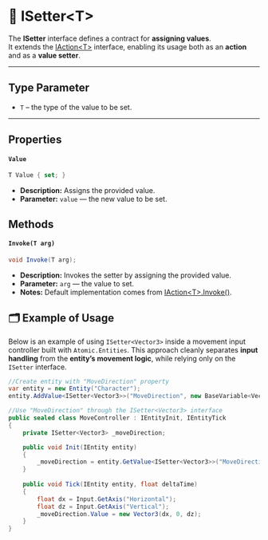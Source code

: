 # 🧩 ISetter&lt;T&gt;

The **ISetter** interface defines a contract for **assigning values**.  
It extends the [IAction&lt;T&gt;](../Actions/IAction.md#-iactiont) interface, enabling its usage both as an **action** and as a **value setter**.

---

## Type Parameter
- `T` – the type of the value to be set.
---

## Properties

#### `Value`
```csharp
T Value { set; }
```
- **Description:** Assigns the provided value.
- **Parameter:** `value` — the new value to be set.

## Methods

#### `Invoke(T arg)`

```csharp
void Invoke(T arg);
```
- **Description:** Invokes the setter by assigning the provided value.
- **Parameter:** `arg` — the value to set.
- **Notes:** Default implementation comes from [IAction&lt;T&gt;.Invoke()](../Actions/IAction.md#invoket).

## 🗂 Example of Usage

Below is an example of using `ISetter<Vector3>` inside a movement input controller built with `Atomic.Entities`. This approach cleanly separates **input handling** from the **entity’s movement logic**, while relying only on the `ISetter` interface.

```csharp
//Create entity with "MoveDirection" property
var entity = new Entity("Character");
entity.AddValue<ISetter<Vector3>>("MoveDirection", new BaseVariable<Vector3>());
```

```csharp
//Use "MoveDirection" through the ISetter<Vector3> interface 
public sealed class MoveController : IEntityInit, IEntityTick
{
    private ISetter<Vector3> _moveDirection;

    public void Init(IEntity entity)
    {
        _moveDirection = entity.GetValue<ISetter<Vector3>>("MoveDirection");
    }
    
    public void Tick(IEntity entity, float deltaTime)
    {
        float dx = Input.GetAxis("Horizontal");
        float dz = Input.GetAxis("Vertical");
        _moveDirection.Value = new Vector3(dx, 0, dz);
    }
}
```